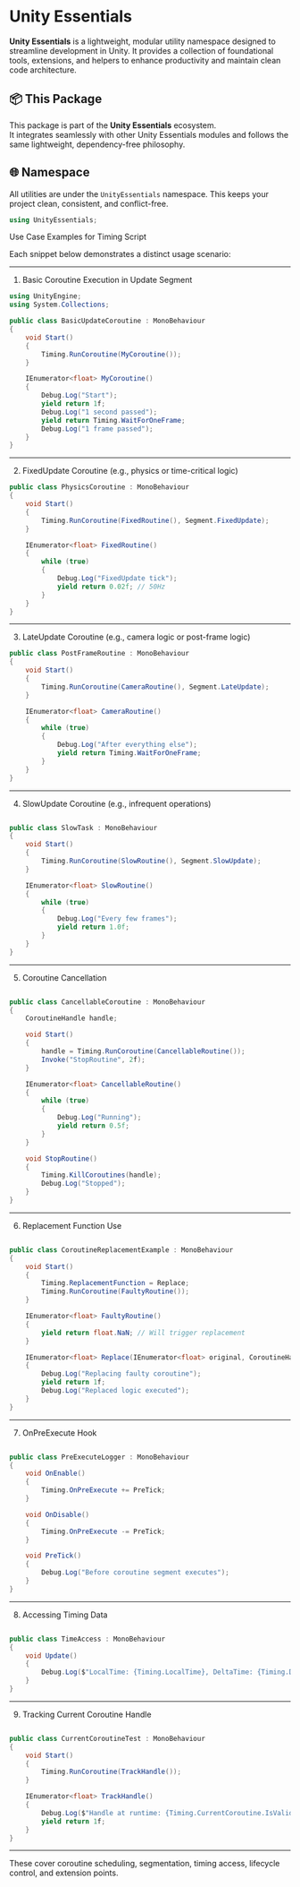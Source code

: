 # Unity Essentials

**Unity Essentials** is a lightweight, modular utility namespace designed to streamline development in Unity. 
It provides a collection of foundational tools, extensions, and helpers to enhance productivity and maintain clean code architecture.

## 📦 This Package

This package is part of the **Unity Essentials** ecosystem.  
It integrates seamlessly with other Unity Essentials modules and follows the same lightweight, dependency-free philosophy.

## 🌐 Namespace

All utilities are under the `UnityEssentials` namespace. This keeps your project clean, consistent, and conflict-free.

```csharp
using UnityEssentials;
```

Use Case Examples for Timing Script

Each snippet below demonstrates a distinct usage scenario:


---
1. Basic Coroutine Execution in Update Segment
```csharp
using UnityEngine;
using System.Collections;

public class BasicUpdateCoroutine : MonoBehaviour
{
    void Start()
    {
        Timing.RunCoroutine(MyCoroutine());
    }

    IEnumerator<float> MyCoroutine()
    {
        Debug.Log("Start");
        yield return 1f;
        Debug.Log("1 second passed");
        yield return Timing.WaitForOneFrame;
        Debug.Log("1 frame passed");
    }
}
```

---
2. FixedUpdate Coroutine (e.g., physics or time-critical logic)
```csharp
public class PhysicsCoroutine : MonoBehaviour
{
    void Start()
    {
        Timing.RunCoroutine(FixedRoutine(), Segment.FixedUpdate);
    }

    IEnumerator<float> FixedRoutine()
    {
        while (true)
        {
            Debug.Log("FixedUpdate tick");
            yield return 0.02f; // 50Hz
        }
    }
}

```

---
3. LateUpdate Coroutine (e.g., camera logic or post-frame logic)

```csharp
public class PostFrameRoutine : MonoBehaviour
{
    void Start()
    {
        Timing.RunCoroutine(CameraRoutine(), Segment.LateUpdate);
    }

    IEnumerator<float> CameraRoutine()
    {
        while (true)
        {
            Debug.Log("After everything else");
            yield return Timing.WaitForOneFrame;
        }
    }
}

```

---

4. SlowUpdate Coroutine (e.g., infrequent operations)
```csharp

public class SlowTask : MonoBehaviour
{
    void Start()
    {
        Timing.RunCoroutine(SlowRoutine(), Segment.SlowUpdate);
    }

    IEnumerator<float> SlowRoutine()
    {
        while (true)
        {
            Debug.Log("Every few frames");
            yield return 1.0f;
        }
    }
}

```

---

5. Coroutine Cancellation
```csharp

public class CancellableCoroutine : MonoBehaviour
{
    CoroutineHandle handle;

    void Start()
    {
        handle = Timing.RunCoroutine(CancellableRoutine());
        Invoke("StopRoutine", 2f);
    }

    IEnumerator<float> CancellableRoutine()
    {
        while (true)
        {
            Debug.Log("Running");
            yield return 0.5f;
        }
    }

    void StopRoutine()
    {
        Timing.KillCoroutines(handle);
        Debug.Log("Stopped");
    }
}

```

---

6. Replacement Function Use
```csharp

public class CoroutineReplacementExample : MonoBehaviour
{
    void Start()
    {
        Timing.ReplacementFunction = Replace;
        Timing.RunCoroutine(FaultyRoutine());
    }

    IEnumerator<float> FaultyRoutine()
    {
        yield return float.NaN; // Will trigger replacement
    }

    IEnumerator<float> Replace(IEnumerator<float> original, CoroutineHandle handle)
    {
        Debug.Log("Replacing faulty coroutine");
        yield return 1f;
        Debug.Log("Replaced logic executed");
    }
}

```

---

7. OnPreExecute Hook
```csharp

public class PreExecuteLogger : MonoBehaviour
{
    void OnEnable()
    {
        Timing.OnPreExecute += PreTick;
    }

    void OnDisable()
    {
        Timing.OnPreExecute -= PreTick;
    }

    void PreTick()
    {
        Debug.Log("Before coroutine segment executes");
    }
}

```

---

8. Accessing Timing Data
```csharp

public class TimeAccess : MonoBehaviour
{
    void Update()
    {
        Debug.Log($"LocalTime: {Timing.LocalTime}, DeltaTime: {Timing.DeltaTime}");
    }
}

```

---

9. Tracking Current Coroutine Handle
```csharp

public class CurrentCoroutineTest : MonoBehaviour
{
    void Start()
    {
        Timing.RunCoroutine(TrackHandle());
    }

    IEnumerator<float> TrackHandle()
    {
        Debug.Log($"Handle at runtime: {Timing.CurrentCoroutine.IsValid}");
        yield return 1f;
    }
}

```

---

These cover coroutine scheduling, segmentation, timing access, lifecycle control, and extension points.

